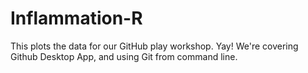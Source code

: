 # Inflammation-R

This plots the data for our GitHub play workshop. Yay!  We're covering Github Desktop App, and using Git from command line.

